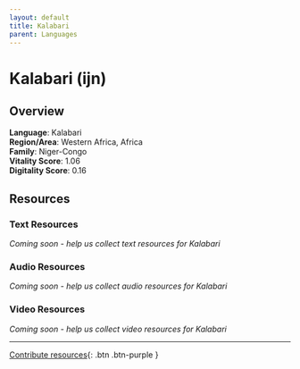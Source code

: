 ```yaml
---
layout: default
title: Kalabari
parent: Languages
---
```


# Kalabari (ijn)

## Overview

**Language**: Kalabari  
**Region/Area**: Western Africa, Africa  
**Family**: Niger-Congo  
**Vitality Score**: 1.06  
**Digitality Score**: 0.16  

## Resources

### Text Resources
*Coming soon - help us collect text resources for Kalabari*

### Audio Resources
*Coming soon - help us collect audio resources for Kalabari*

### Video Resources
*Coming soon - help us collect video resources for Kalabari*

---

[Contribute resources](https://fairtrain.github.io/){: .btn .btn-purple }
